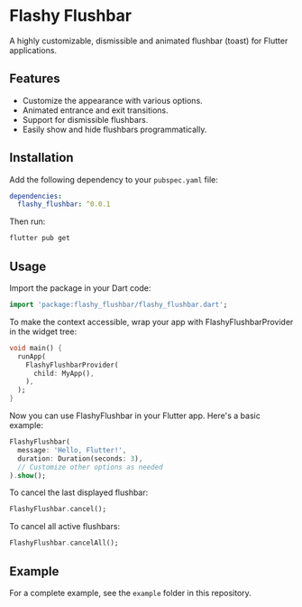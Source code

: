# Flashy Flushbar

A highly customizable, dismissible and animated flushbar (toast) for Flutter applications.

## Features

- Customize the appearance with various options.
- Animated entrance and exit transitions.
- Support for dismissible flushbars.
- Easily show and hide flushbars programmatically.

## Installation

Add the following dependency to your `pubspec.yaml` file:

```yaml
dependencies:
  flashy_flushbar: ^0.0.1
```

Then run:

```bash
flutter pub get
```

## Usage

Import the package in your Dart code:

```dart
import 'package:flashy_flushbar/flashy_flushbar.dart';
```
To make the context accessible, wrap your app with FlashyFlushbarProvider in the widget tree:

```dart
void main() {
  runApp(
    FlashyFlushbarProvider(
      child: MyApp(),
    ),
  );
}
```

Now you can use FlashyFlushbar in your Flutter app. Here's a basic example:

```dart
FlashyFlushbar(
  message: 'Hello, Flutter!',
  duration: Duration(seconds: 3),
  // Customize other options as needed
).show();
```


To cancel the last displayed flushbar:

```dart
FlashyFlushbar.cancel();
```

To cancel all active flushbars:

```dart
FlashyFlushbar.cancelAll();
```
## Example
For a complete example, see the `example` folder in this repository.
